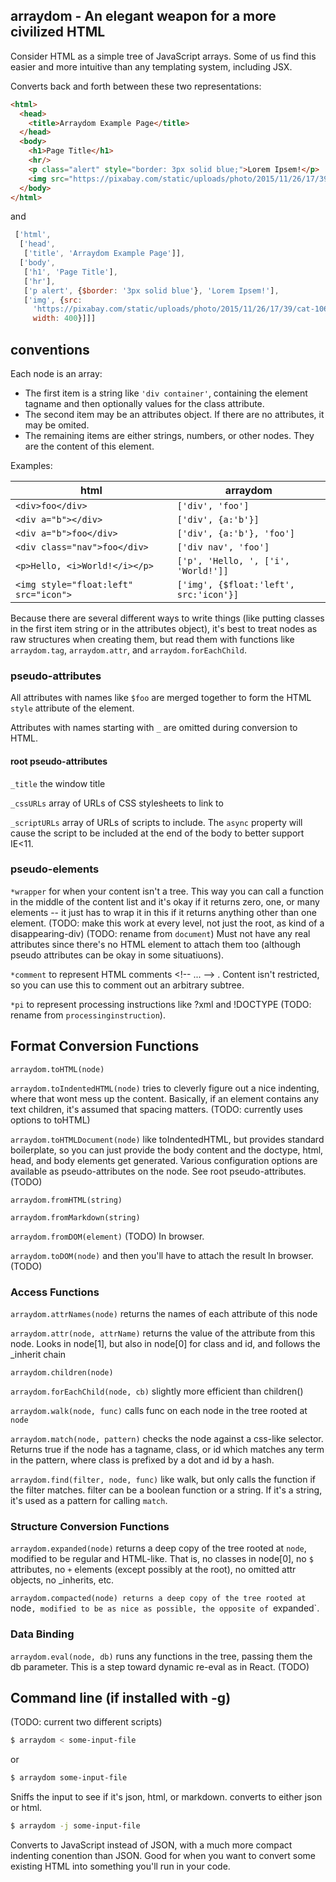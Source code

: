 ## arraydom - An elegant weapon for a more civilized HTML

Consider HTML as a simple tree of JavaScript arrays.  Some of us find
this easier and more intuitive than any templating system, including
JSX.


Converts back and forth between these two representations:

```html
<html>
  <head>
    <title>Arraydom Example Page</title>
  </head>
  <body>
    <h1>Page Title</h1>
    <hr/>
    <p class="alert" style="border: 3px solid blue;">Lorem Ipsem!</p>
    <img src="https://pixabay.com/static/uploads/photo/2015/11/26/17/39/cat-1064225_960_720.jpg" width="400" />
  </body>
</html>
```

and

```javascript
 ['html',
  ['head',
   ['title', 'Arraydom Example Page']],
  ['body',
   ['h1', 'Page Title'],
   ['hr'],
   ['p alert', {$border: '3px solid blue'}, 'Lorem Ipsem!'],
   ['img', {src:
     'https://pixabay.com/static/uploads/photo/2015/11/26/17/39/cat-1064225_960_720.jpg',
     width: 400}]]]
```

## conventions

Each node is an array:

* The first item is a string like `'div container'`, containing the element tagname and then optionally values for the class attribute.
* The second item may be an attributes object.  If there are no attributes, it may be omited.
* The remaining items are either strings, numbers, or other nodes.  They are the content of this element.

Examples:

html                                  | arraydom
--------------------------------------|-----------------------
`<div>foo</div>`                      | `['div', 'foo']`
`<div a="b"></div>`                   | `['div', {a:'b'}]`
`<div a="b">foo</div>`                | `['div', {a:'b'}, 'foo']`
`<div class="nav">foo</div>`          | `['div nav', 'foo']`
`<p>Hello, <i>World!</i></p>`         | `['p', 'Hello, ', ['i', 'World!']]`
`<img style="float:left" src="icon">` | `['img', {$float:'left', src:'icon'}]`

Because there are several different ways to write things (like putting classes in the first item string or in the attributes object), it's best to treat nodes as raw structures when creating them, but read them with functions like `arraydom.tag`, `arraydom.attr`, and `arraydom.forEachChild`.  

### pseudo-attributes

All attributes with names like `$foo` are merged together to form the
HTML `style` attribute of the element.

Attributes with names starting with `_` are omitted during conversion
to HTML.


#### root pseudo-attributes

`_title` the window title

`_cssURLs` array of URLs of CSS stylesheets to link to

`_scriptURLs` array of URLs of scripts to include.   The `async` property will cause the script to be included at the end of the body to better support IE<11.

### pseudo-elements

`*wrapper` for when your content isn't a tree.   This way you can call a function in the middle of the content list and it's okay if it returns zero, one, or many elements -- it just has to wrap it in this if it returns anything other than one element.   (TODO: make this work at every level, not just the root, as kind of a disappearing-div)  (TODO: rename from `document`)   Must not have any real attributes since there's no HTML element to attach them too (although pseudo attributes can be okay in some situatiuons).

`*comment` to represent HTML comments &lt;!-- ... --> .   Content isn't restricted, so you can use this to comment out an arbitrary subtree.

`*pi` to represent processing instructions like ?xml and !DOCTYPE (TODO: rename from `processinginstruction`).


## Format Conversion Functions

`arraydom.toHTML(node)`

`arraydom.toIndentedHTML(node)` tries to cleverly figure out a nice indenting, where that wont mess up the content.   Basically, if an element contains any text children, it's assumed that spacing matters.  (TODO: currently uses options to toHTML)

`arraydom.toHTMLDocument(node)` like toIndentedHTML, but provides standard boilerplate, so you can just provide the body content and the doctype, html, head, and body elements get generated.   Various configuration options are available as pseudo-attributes on the node.    See root pseudo-attributes.  (TODO)

`arraydom.fromHTML(string)`

`arraydom.fromMarkdown(string)`

`arraydom.fromDOM(element)` (TODO)   In browser.

`arraydom.toDOM(node)` and then you'll have to attach the result   In browser. (TODO)

### Access Functions

`arraydom.attrNames(node)` returns the names of each attribute of this node 

`arraydom.attr(node, attrName)` returns the value of the attribute from this node.  Looks in node[1], but also in node[0] for class and id, and follows the _inherit chain 

`arraydom.children(node)` 

`arraydom.forEachChild(node, cb)` slightly more efficient than children()

`arraydom.walk(node, func)` calls func on each node in the tree rooted at `node`  

`arraydom.match(node, pattern)` checks the node against a css-like selector.  Returns true if the node has a tagname, class, or id which matches any term in the pattern, where class is prefixed by a dot and id by a hash.

`arraydom.find(filter, node, func)` like walk, but only calls the function if the filter matches.  filter can be a boolean function or a string.  If it's a string, it's used as a pattern for calling `match`.

### Structure Conversion Functions

`arraydom.expanded(node)` returns a deep copy of the tree rooted at `node`, modified to be regular and HTML-like.   That is, no classes in node[0], no `$` attributes, no `+` elements (except possibly at the root), no omitted attr objects, no _inherits, etc.

`arraydom.compacted(node) returns a deep copy of the tree rooted at `node`, modified to be as nice as possible, the opposite of `expanded`.

### Data Binding

`arraydom.eval(node, db)` runs any functions in the tree, passing them
the db parameter.   This is a step toward dynamic re-eval as in React.  (TODO)

## Command line (if installed with -g)

(TODO: current two different scripts)

```bash
$ arraydom < some-input-file
```
or
```bash
$ arraydom some-input-file
```

Sniffs the input to see if it's json, html, or markdown.   converts to either json or html.

```bash
$ arraydom -j some-input-file
```

Converts to JavaScript instead of JSON, with a much more compact
indenting conention than JSON.  Good for when you want to convert some
existing HTML into something you'll run in your code.  
